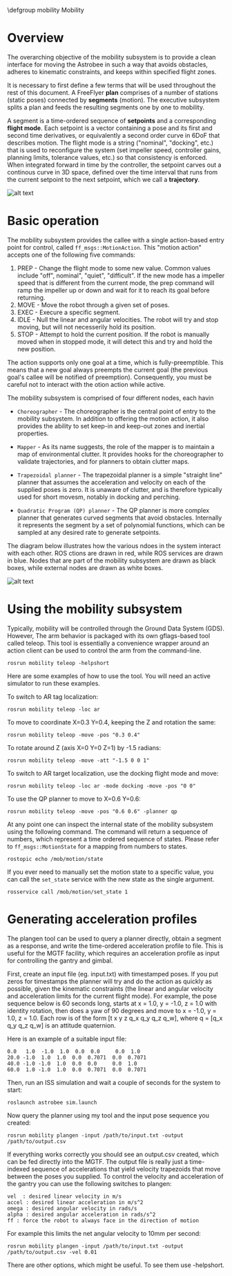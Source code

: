 \defgroup mobility Mobility

# Overview

The overarching objective of the mobility subsystem is to provide a clean interface for moving the Astrobee in such a way that avoids obstacles, adheres to kinematic constraints, and keeps within specified flight zones.

It is necessary to first define a few terms that will be used throughout the rest of this document. A FreeFlyer **plan** comprises of a number of stations (static poses) connected by **segments** (motion). The executive subsystem splits a plan and feeds the resulting segments one by one to mobility.

A segment is a time-ordered sequence of **setpoints** and a corresponding **flight mode**. Each setpoint is a vector containing a pose and its first and second time derivatives, or equivalently a second order curve in 6DoF that describes motion. The flight mode is a string ("nominal", "docking", etc.) that is used to reconfigure the system (set impeller speed, controller gains, planning limits, tolerance values, etc.) so that consistency is enforced. When integrated forward in time by the controller, the setpoint carves out a continous curve in 3D space, defined over the time interval that runs from the current setpoint to the next setpoint, which we call a **trajectory**.

![alt text](../images/mobility/definitions.png "Core nomenclature")

# Basic operation

The mobility subsystem provides the callee with a single action-based entry point for control, called ```ff_msgs::MotionAction```. This "motion action" accepts one of the following five commands:

1. PREP - Change the flight mode to some new value. Common values include "off", nominal", "quiet", "difficult". If the new mode has a impeller speed that is different from the current mode, the prep command will ramp the impeller up or down and wait for it to reach its goal before returning.
2. MOVE - Move the robot through a given set of poses.
3. EXEC - Execure a specific segment.
4. IDLE - Null the linear and angular velocities. The robot will try and stop moving, but will not necesserily hold its position.
5. STOP - Attempt to hold the current position. If the robot is manually moved when in stopped mode, it will detect this and try and hold the new position.

The action supports only one goal at a time, which is fully-preemptible. This means that a new goal always preempts the current goal (the previous goal's callee will be notified of preemption). Consequently, you must be careful not to interact with the otion action while active.

The mobility subsystem is comprised of four different nodes, each havin

* `Choreographer` - The choreographer is the central point of entry to the mobility subsystem. In addition to offering the motion action, it also provides the ability to set keep-in and keep-out zones and inertial properties.

* `Mapper` -  As its name suggests, the role of the mapper is to maintain a map of environmental clutter. It provides hooks for the choreographer to validate trajectories, and for planners to obtain clutter maps.

* `Trapezoidal planner` - The trapezoidal planner is a simple "straight line" planner that assumes the acceleration and velocity on each of the supplied poses is zero. It is unaware of clutter, and is therefore typically used for short movesm, notably in docking and perching.

* `Quadratic Program (QP) planner` -  The QP planner is more complex planner that generates curved segments that avoid obstacles. Internally it represents the segment by a set of polynomial functions, which can be sampled at any desired rate to generate setpoints.

The diagram below illustrates how the various ndoes in the system interact with each other. ROS ctions are drawn in red, while ROS services are drawn in blue. Nodes that are part of the mobility subsystem are drawn as black boxes, while external nodes are drawn as white boxes.

![alt text](../images/mobility/overview.png "Interaction between mobility modules")

# Using the mobility subsystem

Typically, mobility will be controlled through the Ground Data System (GDS). However, The arm behavior is packaged with its own gflags-based tool called teleop. This tool is essentially a convenience wrapper around an action client can be used to control the arm from the command-line.

    rosrun mobility teleop -helpshort

Here are some examples of how to use the tool. You will need an active simulator to run these examples.

To switch to AR tag localization:

    rosrun mobility teleop -loc ar

To move to coordinate X=0.3 Y=0.4, keeping the Z and rotation the same:

    rosrun mobility teleop -move -pos "0.3 0.4"

To rotate around Z (axis X=0 Y=0 Z=1) by -1.5 radians:

    rosrun mobility teleop -move -att "-1.5 0 0 1"

To switch to AR target localization, use the docking flight mode and move:

    rosrun mobility teleop -loc ar -mode docking -move -pos "0 0"

To use the QP planner to move to X=0.6 Y=0.6:

    rosrun mobility teleop -move -pos "0.6 0.6" -planner qp

At any point one can inspect the internal state of the mobility subsystem using the following command. The command will return a sequence of numbers, which represent a time ordered sequence of states. Please refer to ```ff_msgs::MotionState``` for a mapping from numbers to states.

    rostopic echo /mob/motion/state

If you ever need to manually set the motion state to a specific value, you can call the ```set_state``` service with the new state as the single argument.

    rosservice call /mob/motion/set_state 1

# Generating acceleration profiles

The plangen tool can be used to query a planner directly, obtain a segment as a response, and write the time-ordered acceleration profile to file. This is useful for the MGTF facility, which requires an acceleration profile as input for controlling the gantry and gimbal.

First, create an input file (eg. input.txt) with timestamped poses. If you put zeros for timestamps the planner will try and do the action as quickly as possible, given the kinematic constraints (the linear and angular velocity and acceleration limits for the current flight mode). For example, the pose sequence below is 60 seconds long, starts at x = 1.0, y = -1.0, z = 1.0 with identity rotation, then does a yaw of 90 degrees and move to x = -1.0, y = 1.0, z = 1.0. Each row is of the form [t x y z q_x q_y q_z q_w], where q = [q_x q_y q_z q_w] is an attitude quaternion.

Here is an example of a suitable input file:

    0.0   1.0  -1.0  1.0  0.0  0.0     0.0  1.0
    20.0 -1.0  1.0  1.0  0.0  0.7071  0.0  0.7071
    40.0 -1.0 -1.0  1.0  0.0  0.0     0.0  1.0
    60.0  1.0 -1.0  1.0  0.0  0.7071  0.0  0.7071

Then, run an ISS simulation and wait a couple of seconds for the system to start:

    roslaunch astrobee sim.launch

Now query the planner using my tool and the input pose sequence you created:

    rosrun mobility plangen -input /path/to/input.txt -output /path/to/output.csv

If everything works correctly you should see an output.csv created, which can be fed directly into the MGTF. The output file is really just a time-indexed sequence of accelerations that yield velocity trapezoids that move between the poses you supplied. To control the velocity and acceleration of the gantry you can use the following switches to plangen:

    vel  : desired linear velocity in m/s
    accel : desired linear acceleration in m/s^2
    omega : desired angular velocity in rads/s
    alpha : desired angular acceleration in rads/s^2
    ff : force the robot to always face in the direction of motion

For example this limits the net angular velocity to 10mm per second:

    rosrun mobility plangen -input /path/to/input.txt -output /path/to/output.csv -vel 0.01

There are other options, which might be useful. To see them use -helpshort.
